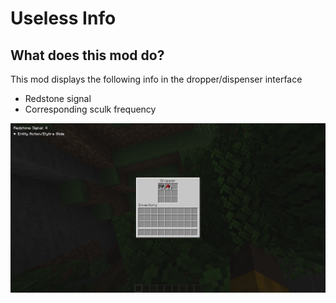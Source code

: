 # Useless Info

## What does this mod do?
This mod displays the following info in the dropper/dispenser interface

- Redstone signal
- Corresponding sculk frequency

![Dropper](/images/dropper.png)

